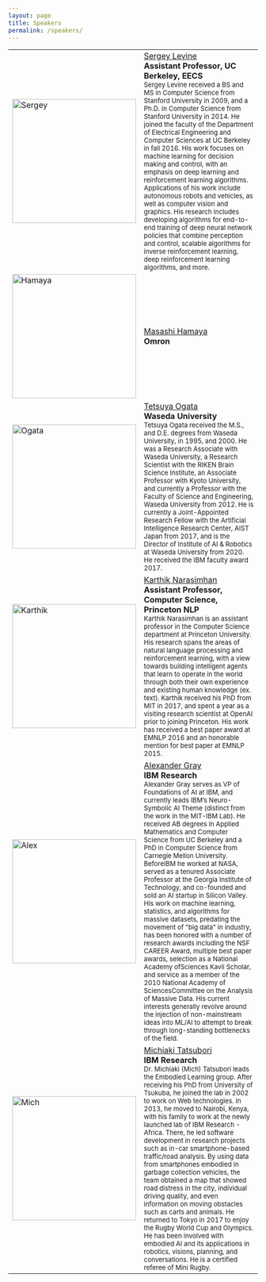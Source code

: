 ```yaml
---
layout: page
title: Speakers
permalink: /speakers/
---
```



<table >
	<tbody>
		<tr>
			<td style="width: 250px;"> <img src="https://kbrl.github.io/img/spk-sergey.jpg" alt="Sergey" width="250"/></td>
			<td> <a href="https://people.eecs.berkeley.edu/~svlevine/">Sergey Levine</a> <br> <b>Assistant Professor, UC Berkeley, EECS</b> <br> <font size="2">Sergey Levine received a BS and MS in Computer Science from Stanford University in 2009, and a Ph.D. in Computer Science from Stanford University in 2014. He joined the faculty of the Department of Electrical Engineering and Computer Sciences at UC Berkeley in fall 2016. His work focuses on machine learning for decision making and control, with an emphasis on deep learning and reinforcement learning algorithms. Applications of his work include autonomous robots and vehicles, as well as computer vision and graphics. His research includes developing algorithms for end-to-end training of deep neural network policies that combine perception and control, scalable algorithms for inverse reinforcement learning, deep reinforcement learning algorithms, and more. </font></td>
		</tr>
		<tr>
			<td style="width: 250px;"> <img src="https://kbrl.github.io/img/spk-hamaya.jpg" alt="Hamaya" width="250"/></td>
			<td> <a href="https://scholar.google.co.jp/citations?user=Khb7qw8AAAAJ&hl=ja">Masashi Hamaya</a> <br> <b>Omron</b> </td>
		</tr>
		<tr>
			<td style="width: 250px;"> <img src="https://kbrl.github.io/img/spk-ogata.jpg" alt="Ogata" width="250"/></td>
			<td> <a href="https://ogata-lab.jp/">Tetsuya Ogata</a> <br> <b>Waseda University</b> <br> <font size="2">Tetsuya Ogata received the M.S., and D.E. degrees from Waseda University, in 1995, and 2000. He was a Research Associate with Waseda University, a Research Scientist with the RIKEN Brain Science Institute, an Associate Professor with Kyoto University, and currently a Professor with the Faculty of Science and Engineering, Waseda University from 2012. He is currently a Joint-Appointed Research Fellow with the Artificial Intelligence Research Center, AIST Japan from 2017, and is the Director of Institute of AI & Robotics at Waseda University from 2020. He received the IBM faculty award 2017. </font></td>
		</tr>
		<tr>
			<td style="width: 250px;"> <img src="https://kbrl.github.io/img/spk-karthik.jpg" alt="Karthik" width="250"/></td>
			<td> <a href="https://www.cs.princeton.edu/~karthikn/">Karthik Narasimhan</a> <br> <b>Assistant Professor, Computer Science, Princeton NLP</b> <br> <font size="2">Karthik Narasimhan is an assistant professor in the Computer Science department at Princeton University. His research spans the areas of natural language processing and reinforcement learning, with a view towards building intelligent agents that learn to operate in the world through both their own experience and existing human knowledge (ex. text). Karthik received his PhD from MIT in 2017, and spent a year as a visiting research scientist at OpenAI prior to joining Princeton. His work has received a best paper award at EMNLP 2016 and an honorable mention for best paper at EMNLP 2015. </font></td>
		</tr>
		<tr>
			<td style="width: 250px;"> <img src="https://kbrl.github.io/img/spk-alex.jpg" alt="Alex" width="250"/></td>
			<td> <a href="https://www.linkedin.com/in/alexander-gray-b554b64/">Alexander Gray</a> <br> <b>IBM Research</b> <br> <font size="2">Alexander Gray serves as VP of Foundations of AI at IBM, and currently leads IBM’s Neuro-Symbolic AI Theme (distinct from the work in the MIT-IBM Lab). He received AB degrees in Applied Mathematics and Computer Science from UC Berkeley and a PhD in Computer Science from Carnegie Mellon University. BeforeIBM he worked at NASA, served as a tenured Associate Professor at the Georgia Institute of Technology, and co-founded and sold an AI startup in Silicon Valley.  His work on machine learning, statistics, and algorithms for massive datasets, predating the movement of "big data" in industry, has been honored with a number of research awards including the NSF CAREER Award, multiple best paper awards, selection as a National Academy ofSciences Kavli Scholar, and service as a member of the 2010 National Academy of SciencesCommittee on the Analysis of Massive Data. His current interests generally revolve around the injection of non-mainstream ideas into ML/AI to attempt to break through long-standing bottlenecks of the field. </font></td>
		</tr>
		<tr>
			<td style="width: 250px;"> <img src="https://kbrl.github.io/img/spk-mich.jpg" alt="Mich" width="250"/></td>
			<td> <a href="https://researcher.watson.ibm.com/researcher/view.php?person=jp-MICH">Michiaki Tatsubori</a> <br> <b>IBM Research</b> <br> <font size="2"> Dr. Michiaki (Mich) Tatsubori leads the Embodied Learning group. After receiving his PhD from University of Tsukuba, he joined the lab in 2002 to work on Web technologies. In 2013, he moved to Nairobi, Kenya, with his family to work at the newly launched lab of IBM Research - Africa. There, he led software development in research projects such as in-car smartphone-based traffic/road analysis. By using data from smartphones embodied in garbage collection vehicles, the team obtained a map that showed road distress in the city, individual driving quality, and even information on moving obstacles such as carts and animals. He returned to Tokyo in 2017  to  enjoy the Rugby World Cup and Olympics. He has been involved with embodied AI and its applications in robotics, visions, planning, and conversations. He is a certified referee of Mini Rugby.</font></td>
		</tr>		
	</tbody>
</table>
